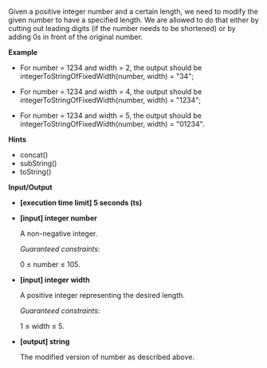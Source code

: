 Given a positive integer number and a certain length, we need to modify the given number to have a specified length. We are allowed to do that either by cutting out leading digits (if the number needs to be shortened) or by adding 0s in front of the original number.

**Example**

- For number = 1234 and width = 2, the output should be
  integerToStringOfFixedWidth(number, width) = "34";

- For number = 1234 and width = 4, the output should be
  integerToStringOfFixedWidth(number, width) = "1234";

- For number = 1234 and width = 5, the output should be
  integerToStringOfFixedWidth(number, width) = "01234".

**Hints**

- concat()
- subString()
- toString()

**Input/Output**

- **[execution time limit] 5 seconds (ts)**
- **[input] integer number**

  A non-negative integer.

  _Guaranteed constraints:_

  0 ≤ number ≤ 105.

- **[input] integer width**

  A positive integer representing the desired length.

  _Guaranteed constraints_:

  1 ≤ width ≤ 5.

- **[output] string**

  The modified version of number as described above.
